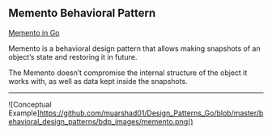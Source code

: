 ## Memento Behavioral Pattern

[Memento in Go](https://refactoring.guru/design-patterns/memento/go/example#example-0)

Memento is a behavioral design pattern that allows making snapshots of an object’s state and restoring it in future.

The Memento doesn’t compromise the internal structure of the object it works with, as well as data kept inside the snapshots.

***

![Conceptual Example]https://github.com/muarshad01/Design_Patterns_Go/blob/master/behavioral_design_patterns/bdp_images/memento.png()

